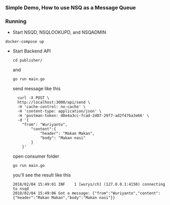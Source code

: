 ### Simple Demo, How to use NSQ as a Message Queue

### Running
  - Start NSQD, NSQLOOKUPD, and NSQADMIN

  ```shell
  docker-compose up
  ```

  - Start Backend API

    ```shell
    cd publisher/
    ```
    and

    ```shell
    go run main.go
    ```

    send message like this

    ```curl
      curl -X POST \
      http://localhost:3000/api/send \
      -H 'cache-control: no-cache' \
      -H 'content-type: application/json' \
      -H 'postman-token: d8e4a3cc-fcad-2d07-29f7-ad2f47ba3e66' \
      -d '{
      	"from": "Wuriyanto",
        	"content":{
        		"header": "Makan Makan",
        		"body": "Makan nasi"
        	}
        }'
    ```

    open consumer folder

    ```shell
    go run main.go
    ```

    you'll see the result like this

    ```shell
    2018/02/04 15:49:01 INF    1 [wurys/ch] (127.0.0.1:4150) connecting to nsqd
    2018/02/04 15:49:06 Got a message: {"from":"Wuriyanto","content":{"header":"Makan Makan","body":"Makan nasi"}}
    ```
